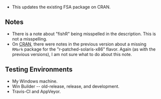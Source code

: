 * This updates the existing FSA package on CRAN.

## Notes
* There is a note about "fishR" being misspelled in the description. This is not a misspelling.
* On [CRAN](https://cran.rstudio.com/), there were notes in the previous version about a missing `RMark` package for the "r-patched-solaris-x86" flavor. Again (as with the previous versions), I am not sure what to do about this note.

## Testing Environments
* My Windows machine.
* Win Builder -- old-release, release, and development.
* Travis-CI and AppVeyor.